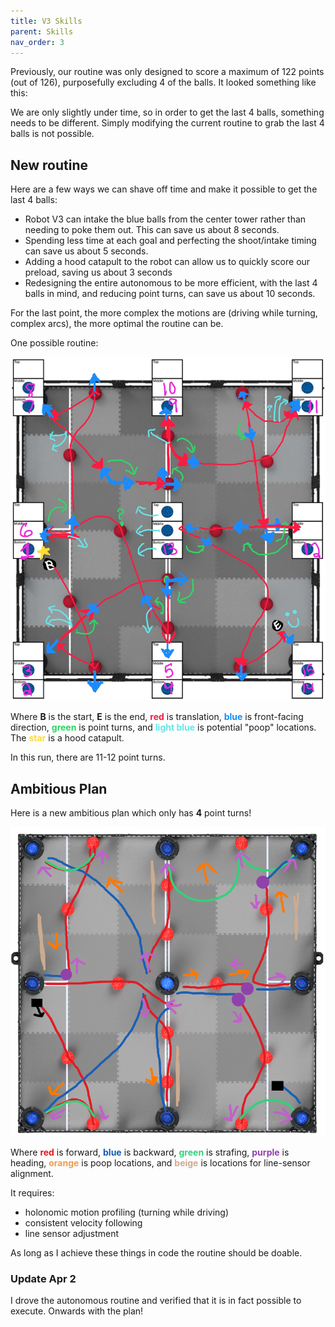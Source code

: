 ```yaml
---
title: V3 Skills
parent: Skills
nav_order: 3
---
```


Previously, our routine was only designed to score a maximum of 122 points (out
of 126), purposefully excluding 4 of the balls. It looked something like this:

We are only slightly under time, so in order to get the last 4 balls, something
needs to be different. Simply modifying the current routine to grab the last 4
balls is not possible.

## New routine

Here are a few ways we can shave off time and make it possible to get the last 4
balls:

- Robot V3 can intake the blue balls from the center tower rather than needing
  to poke them out. This can save us about 8 seconds.
- Spending less time at each goal and perfecting the shoot/intake timing can
  save us about 5 seconds.
- Adding a hood catapult to the robot can allow us to quickly score our preload,
  saving us about 3 seconds
- Redesigning the entire autonomous to be more efficient, with the last 4 balls
  in mind, and reducing point turns, can save us about 10 seconds.

For the last point, the more complex the motions are (driving while turning,
complex arcs), the more optimal the routine can be.

One possible routine:

![](images/skills-planning-new.png)

Where **B** is the start, **E** is the end,
<span style="color: #f01b44; font-weight: bold">red</span> is translation,
<span style="color: #138ffb; font-weight: bold">blue</span> is front-facing
direction, <span style="color: #26d761; font-weight: bold">green</span> is point
turns, and <span style="color: #64e6e7; font-weight: bold">light blue</span> is
potential "poop" locations. The
<span style="color: #ffda3a; font-weight: bold">star</span> is a hood catapult.

In this run, there are 11-12 point turns.

## Ambitious Plan

Here is a new ambitious plan which only has **4** point turns!

![](images/skills-sensors.png)

Where <span style="color: #e11720; font-weight: bold">red</span> is forward,
<span style="color: #135bb5; font-weight: bold">blue</span> is backward,
<span style="color: #34d07a; font-weight: bold">green</span> is strafing,
<span style="color: #9141ac; font-weight: bold">purple</span> is heading,
<span style="color: #ea9e50; font-weight: bold">orange</span> is poop locations,
and <span style="color: #cdab8f; font-weight: bold">beige</span> is locations
for line-sensor alignment.

It requires:

- holonomic motion profiling (turning while driving)
- consistent velocity following
- line sensor adjustment

As long as I achieve these things in code the routine should be doable.

### Update Apr 2

I drove the autonomous routine and verified that it is in fact possible to
execute. Onwards with the plan!
